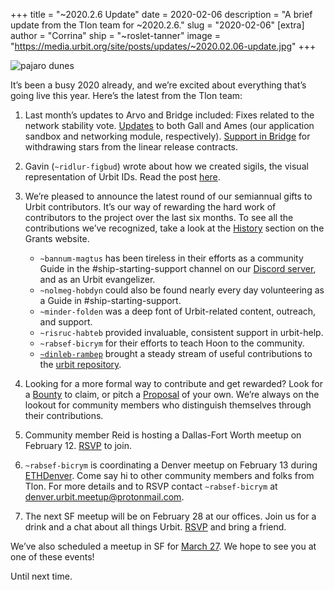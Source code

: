 +++
title = "~2020.2.6 Update"
date = 2020-02-06
description = "A brief update from the Tlon team for ~2020.2.6."
slug = "2020-02-06"
[extra]
author = "Corrina"
ship = "~roslet-tanner"
image = "https://media.urbit.org/site/posts/updates/~2020.02.06-update.jpg"
+++

![pajaro dunes](https://media.urbit.org/site/posts/updates/~2020.02.06-update.jpg)

It’s been a busy 2020 already, and we’re excited about everything that’s going live this year. Here’s the latest from the Tlon team:

1. Last month’s updates to Arvo and Bridge included:
Fixes related to the network stability vote.
[Updates](https://github.com/urbit/urbit/pull/1996) to both Gall and Ames (our application sandbox and networking module, respectively).
[Support in Bridge](https://github.com/urbit/bridge/pull/335) for withdrawing stars from the linear release contracts.

2. Gavin (`~ridlur-figbud`) wrote about how we created sigils, the visual representation of Urbit IDs. Read the post [here](https://urbit.org/blog/creating-sigils/).

3. We’re pleased to announce the latest round of our semiannual gifts to Urbit contributors. It’s our way of rewarding the hard work of contributors to the project over the last six months. To see all the contributions we’ve recognized, take a look at the [History](https://grants.urbit.org/history) section on the Grants website.
    - `~bannum-magtus` has been tireless in their efforts as a community Guide in the #ship-starting-support channel on our [Discord server](https://discord.gg/C9ENTt3), and as an Urbit evangelizer.
    - `~nolmeg-hobdyn` could also be found nearly every day volunteering as a Guide in #ship-starting-support.
    - `~minder-folden` was a deep font of Urbit-related content, outreach, and support.
    - `~risruc-habteb` provided invaluable, consistent support in urbit-help.
    - `~rabsef-bicrym` for their efforts to teach Hoon to the community.
    - [`~dinleb-rambep`](https://github.com/pkova) brought a steady stream of useful contributions to the [urbit repository](https://github.com/urbit/urbit/pulls?utf8=%E2%9C%93&q=author%3Apkova).

4. Looking for a more formal way to contribute and get rewarded? Look for a [Bounty](https://grants.urbit.org/bounties) to claim, or pitch a [Proposal](https://grants.urbit.org/proposals) of your own. We’re always on the lookout for community members who distinguish themselves through their contributions.

5. Community member Reid is hosting a Dallas-Fort Worth meetup on February 12. [RSVP](https://www.meetup.com/Urbit-DFW/events/268194997/?rv=ea1_v2&_xtd=gatlbWFpbF9jbGlja9oAJGUwMGVjNGVmLTM3YTMtNDI1Yy05MDY1LTMyZGNiZjIxNDc2MA) to join.

6. `~rabsef-bicrym` is coordinating a Denver meetup on February 13 during [ETHDenver](https://www.ethdenver.com/). Come say hi to other community members and folks from Tlon. For more details and to RSVP contact `~rabsef-bicrym` at [denver.urbit.meetup@protonmail.com](mailto:denver.urbit.meetup@protonmail.com).

7. The next SF meetup will be on February 28 at our offices. Join us for a drink and a chat about all things Urbit. [RSVP](https://www.meetup.com/urbit-sf/events/268519069/?rv=co1&_xtd=gatlbWFpbF9jbGlja9oAJDYzNTAyYWNhLTBlYWQtNDAwNC1iODNlLTljMDk0NzQyNTE3NQ) and bring a friend.

We’ve also scheduled a meetup in SF for [March 27](https://www.meetup.com/urbit-sf/events/268519156/). We hope to see you at one of these events!

Until next time.